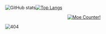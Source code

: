 
![GitHub stats](https://github-readme-stats.vercel.app/api?username=kemomi&show_icons=true&theme=radical)[![Top Langs](https://github-readme-stats.vercel.app/api/top-langs/?username=kemomi&layout=compact)](https://github.com/anuraghazra/github-readme-stats)

<p align="center">
  <a href="https://github.com/kemomi" target="_blank">
    <img alt="Moe Counter!" src="https://count.getloli.com/@kemomi.github?name=kemomi.github&theme=random&padding=7&offset=0&align=top&scale=1&pixelated=1&darkmode=auto">
  </a>
</p>


![404](https://user-images.githubusercontent.com/76780905/222870381-a321b618-3595-46f2-97d4-9e6427fbdf41.gif)

